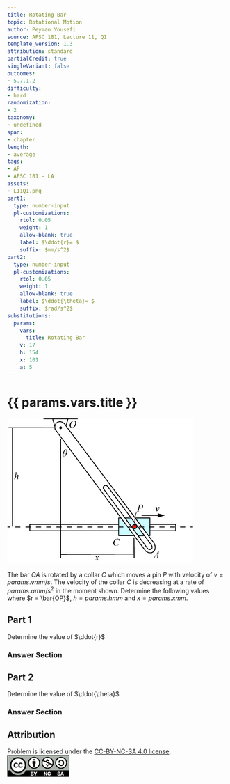 ```yaml
---
title: Rotating Bar
topic: Rotational Motion
author: Peyman Yousefi
source: APSC 181, Lecture 11, Q1
template_version: 1.3
attribution: standard
partialCredit: true
singleVariant: false
outcomes:
- 5.7.1.2
difficulty:
- hard
randomization:
- 2
taxonomy:
- undefined
span:
- chapter
length:
- average
tags:
- AP
- APSC 181 - LA
assets:
- L11Q1.png
part1:
  type: number-input
  pl-customizations:
    rtol: 0.05
    weight: 1
    allow-blank: true
    label: $\ddot{r}= $
    suffix: $mm/s^2$
part2:
  type: number-input
  pl-customizations:
    rtol: 0.05
    weight: 1
    allow-blank: true
    label: $\ddot{\theta}= $
    suffix: $rad/s^2$
substitutions:
  params:
    vars:
      title: Rotating Bar
    v: 17
    h: 154
    x: 101
    a: 5
---
```

# {{ params.vars.title }}
<img src="L11Q1.png" width=85%>

The bar $OA$ is rotated by a collar $C$ which moves a pin $P$ with velocity of $v = {{params.v}} mm/s$.
The velocity of the collar $C$ is decreasing at a rate of ${{params.a}} mm/s^2$ in the moment shown.
Determine the following values where $r = \bar{OP}$, $h = {{params.h}} mm$ and $x = {{params.x}} mm$.

## Part 1

Determine the value of $\ddot{r}$

### Answer Section

## Part 2

Determine the value of $\ddot{\theta}$

### Answer Section

## Attribution

Problem is licensed under the [CC-BY-NC-SA 4.0 license](https://creativecommons.org/licenses/by-nc-sa/4.0/).<br> ![The Creative Commons 4.0 license requiring attribution-BY, non-commercial-NC, and share-alike-SA license.](https://raw.githubusercontent.com/firasm/bits/master/by-nc-sa.png)
